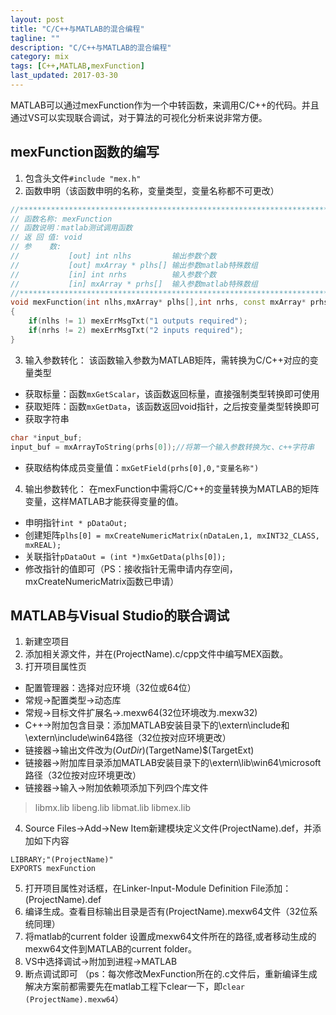 ```yaml
---
layout: post
title: "C/C++与MATLAB的混合编程"
tagline: ""
description: "C/C++与MATLAB的混合编程"
category: mix
tags: [C++,MATLAB,mexFunction]
last_updated: 2017-03-30
---
```


MATLAB可以通过mexFunction作为一个中转函数，来调用C/C++的代码。并且通过VS可以实现联合调试，对于算法的可视化分析来说非常方便。

## mexFunction函数的编写
1. 包含头文件`#include "mex.h"`
2. 函数申明（该函数申明的名称，变量类型，变量名称都不可更改）
```C++
//**********************************************************************
// 函数名称: mexFunction     
// 函数说明：matlab测试调用函数     
// 返 回 值: void	     
// 参    数: 
//           [out] int nlhs			输出参数个数
//           [out] mxArray * plhs[]	输出参数matlab特殊数组
//           [in] int nrhs			输入参数个数
//           [in] mxArray * prhs[]	输入参数matlab特殊数组
//**********************************************************************
void mexFunction(int nlhs,mxArray* plhs[],int nrhs, const mxArray* prhs[])
{
	if(nlhs != 1) mexErrMsgTxt("1 outputs required");
	if(nrhs != 2) mexErrMsgTxt("2 inputs required");
}
```
3. 输入参数转化：
该函数输入参数为MATLAB矩阵，需转换为C/C++对应的变量类型
+ 获取标量：函数`mxGetScalar`，该函数返回标量，直接强制类型转换即可使用
+ 获取矩阵：函数`mxGetData`，该函数返回void指针，之后按变量类型转换即可
+ 获取字符串
```C++
char *input_buf;
input_buf = mxArrayToString(prhs[0]);//将第一个输入参数转换为c、c++字符串
```
+ 获取结构体成员变量值：`mxGetField(prhs[0],0,"变量名称")`
4. 输出参数转化：
在mexFunction中需将C/C++的变量转换为MATLAB的矩阵变量，这样MATLAB才能获得变量的值。
+ 申明指针`int * pDataOut;`
+ 创建矩阵`plhs[0] = mxCreateNumericMatrix(nDataLen,1, mxINT32_CLASS, mxREAL);`
+ 关联指针`pDataOut = (int *)mxGetData(plhs[0]);`
+ 修改指针的值即可（PS：接收指针无需申请内存空间，mxCreateNumericMatrix函数已申请）

## MATLAB与Visual Studio的联合调试
1. 新建空项目
2. 添加相关源文件，并在(ProjectName).c/cpp文件中编写MEX函数。
3. 打开项目属性页
  + 配置管理器：选择对应环境（32位或64位）
  + 常规->配置类型->动态库
  + 常规->目标文件扩展名->.mexw64(32位环境改为.mexw32)
  + C++->附加包含目录：添加MATLAB安装目录下的\extern\include和\extern\include\win64路径（32位按对应环境更改）
  + 链接器->输出文件改为$(OutDir)$(TargetName)$(TargetExt)
  + 链接器->附加库目录添加MATLAB安装目录下的\extern\lib\win64\microsoft路径（32位按对应环境更改）
  + 链接器->输入->附加依赖项添加下列四个库文件
  > libmx.lib
  > libeng.lib
  > libmat.lib
  > libmex.lib

4. Source Files->Add->New Item新建模块定义文件(ProjectName).def，并添加如下内容
```
LIBRARY;"(ProjectName)"
EXPORTS mexFunction
```
5. 打开项目属性对话框，在Linker-Input-Module Definition File添加：(ProjectName).def
5. 编译生成。查看目标输出目录是否有(ProjectName).mexw64文件（32位系统同理）
6. 将matlab的current folder 设置成mexw64文件所在的路径,或者移动生成的mexw64文件到MATLAB的current folder。
7. VS中选择调试->附加到进程->MATLAB
8. 断点调试即可
（ps：每次修改MexFunction所在的.c文件后，重新编译生成解决方案前都需要先在matlab工程下clear一下，即`clear (ProjectName).mexw64`）


